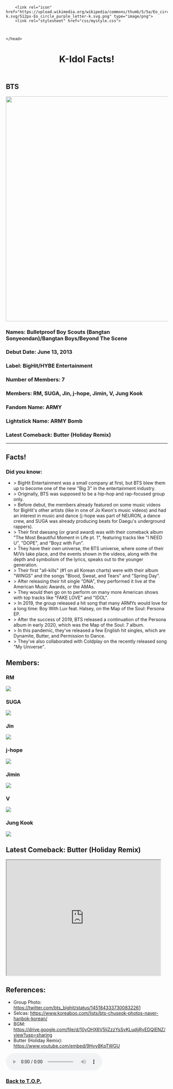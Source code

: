 <!DOCTYPE html>
<!-- basic structure of an HTML document -->
<html>
	<head>
		<title>K-Idol Facts - BTS</title>
		<meta charset="UTF-8">
		<meta name="author" content="Tenazas, Justin Nicholas C.">
		<meta name="keywords" content="HTML, CSS">
		<meta name="revised" content="2021/12/15">

		<link rel="icon" href="https://upload.wikimedia.org/wikipedia/commons/thumb/5/5a/Eo_circle_purple_letter-k.svg/512px-Eo_circle_purple_letter-k.svg.png" type="image/png">
		<link rel="stylesheet" href="css/mystyle.css">

        

	</head>
<body>
  <header>
  	<h1>K-Idol Facts!</h1>
  </header>
		<div id="div1">
        <h2>BTS</h2>
        <img src= "https://pbs.twimg.com/media/FCXfZucVgAMKa7e.jpg" width= 700px>
        <h3>Names: Bulletproof Boy Scouts (Bangtan Sonyeondan)/Bangtan Boys/Beyond The Scene</h3>
        <h3>Debut Date: June 13, 2013</h3>
        <h3>Label: BigHit/HYBE Entertainment</h3>
        <h3>Number of Members: 7</h3>
        <h3>Members: RM, SUGA, Jin, j-hope, Jimin, V, Jung Kook</h3>
        <h3>Fandom Name: ARMY</h3>
        <h3>Lightstick Name: ARMY Bomb</h3>
        <h3>Latest Comeback: Butter (Holiday Remix)</h3>
      </div>
        <div id= "div2">
        <hr>
        <h2>Facts!</h2>
        <h3>Did you know:</h3>
        <ul>
        <li>> BigHit Entertainment was a small company at first, but BTS blew them up to become one of the new "Big 3" in the entertainment industry.</li>
        <li>> Originally, BTS was supposed to be a hip-hop and rap-focused group only.</li>
        <li>> Before debut, the members already featured on some music videos for BigHit's other artists (like in one of Jo Kwon's music videos) and had an interest in music and dance (j-hope was part of NEURON, a dance crew, and SUGA was already producing beats for Daegu's underground rappers).</li>
        <li>> Their first daesang (or grand award) was with their comeback album "The Most Beautiful Moment in Life pt. 1", featuring tracks like "I NEED U", "DOPE", and "Boyz with Fun".</li>
        <li>> They have their own universe, the BTS universe, where some of their M/Vs take place, and the events shown in the videos, along with the depth and symbolism of the lyrics, speaks out to the younger generation.</li>
        <li>> Their first "all-kills" (#1 on all Korean charts) were with their album "WINGS" and the songs "Blood, Sweat, and Tears" and "Spring Day".</li>
        <li>> After releasing their hit single "DNA", they performed it live at the American Music Awards, or the AMAs.</li>
        <li>> They would then go on to perform on many more American shows with top tracks like "FAKE LOVE" and "IDOL".</li>
        <li>> In 2019, the group released a hit song that many ARMYs would love for a long time: Boy With Luv feat. Halsey, on the Map of the Soul: Persona EP.</li>
        <li>> After the success of 2019, BTS released a continuation of the Persona album in early 2020, which was the Map of the Soul: 7 album.</li>
        <li>> In this pandemic, they've released a few English hit singles, which are Dynamite, Butter, and Permission to Dance.</li>
        <li>> They've also collaborated with Coldplay on the recently released song "My Universe".</li>
        </ul>
  </div>
  <div id="div3">
    <h2>Members:</h2>
    <h3>RM</h3>
    <img src= "https://lh3.googleusercontent.com/9lwP3usGaoD9zTX9DkjZhHf0E2anSCJfF9bxtOGbgSK7OXGVzgE4M6ngOYTERwkvdtGpxeT-IRyKn74S-LR6guBvL1rO36EYIN_eVq_mSvMTEw=s0-e365">
    <h3>SUGA</h3>
    <img src= "https://lh3.googleusercontent.com/1G2_UJUnkkQ9-mzgnc5xx7YYpb6QSRXjzNtDpT2_RH3C9YArDu4Avq9G6lXnPkP1nzyG8MT8oQb2qywYNEIh7NbeITCz_Ng_s9cxdWNvJWTFcA=w780-rj-l80-nu-e365">
    <h3>Jin</h3>
    <img src= "https://lh3.googleusercontent.com/tX9VmlwP-A_CzI1PQ-h4UWrHHolCf8jc312GxYCYHeRqcCWlWpxGReFIa95OViWCcTcn_DAtf2xU4hMt4k9s6Slpyg_CniWqR_BtHjcgkHkdQBQ=w780-rj-l80-nu-e365">
    <h3>j-hope</h3>
    <img src= "https://lh3.googleusercontent.com/PZqrM18V6XNF9wUeHIbgjLp_HTgefXbDvclmzop0m75tKTl_i6aPrhamOgYX2jZJQuyR4-zX6Jj6L6F2mPcJXLLT7-0PvhoGbo1MB-K5MR4CEmD4=w780-rj-l80-nu-e365">
    <h3>Jimin</h3>
    <img src= "https://lh3.googleusercontent.com/lOo8aF9Wv892TdN2F2V2Cg5uLCkpdCL4iTvV6USZYzRGrMYk2H8uOomnJQUNVQhsCDyQvfTOkN9_a-1p1yTay3Y1DdtmKxK9jIZbwBxlpG_thoCA=w780-rj-l80-nu-e365">
    <h3>V</h3>
    <img src= "https://lh3.googleusercontent.com/KxkBqOUdFxAVSoqWmhbxN4HXKLV39VlegVfUehtA5SHUYdbejd41AWAWk4cMHDiIUO2CXjJIaMN70K_EkCO2o5vuZvMIsyKZ1-1cNVrqbwZqwJ4=w780-rj-l80-nu-e365">
    <h3>Jung Kook</h3>
    <img src= "https://lh3.googleusercontent.com/mmAjN5R5cfAAy6vwyLPgB09YDZlgWDGtDuz0B61C2hm_rdc92yBPS9eXwq291X1agwBLruNsxLRbnrIAv9r0_yPUmu_nwsBmdq0GfyTYSGr-ow=w780-rj-l80-nu-e365">
    <h2>Latest Comeback: Butter (Holiday Remix)</h2>
    <iframe src= "https://www.youtube.com/embed/9Hvy8KpTWGU" width= "480px" height= "360px"></iframe>
    <br>
    <h2>References:</h2>
    <ul>
      <li>Group Photo: <a href=https://twitter.com/bts_bighit/status/1451843337300832261>https://twitter.com/bts_bighit/status/1451843337300832261</a></li>
      <li>Selcas: <a href="https://www.koreaboo.com/lists/bts-chuseok-photos-naver-hanbok-korean/">https://www.koreaboo.com/lists/bts-chuseok-photos-naver-hanbok-korean/</a></li>
      <li>BGM: <a href="https://drive.google.com/file/d/10yOHX6V5ljZzzYsSvKLudjjRyEDQlENZ/view?usp=sharing">https://drive.google.com/file/d/10yOHX6V5ljZzzYsSvKLudjjRyEDQlENZ/view?usp=sharing</a></li>
      <li>Butter (Holiday Remix): <a href="https://www.youtube.com/embed/9Hvy8KpTWGU">https://www.youtube.com/embed/9Hvy8KpTWGU</a></li>
      </ul>
      <audio controls autoplay>
      	<source src="https://docs.google.com/uc?export=download&id=10yOHX6V5ljZzzYsSvKLudjjRyEDQlENZ" type="audio/ogg">
        <source src="https://docs.google.com/uc?export=download&id=10yOHX6V5ljZzzYsSvKLudjjRyEDQlENZ" type="audio/mp3">
      </audio>
    <h3><a href =#top>Back to T.O.P.</a></h3>
  </div>
    
</body>
</html>
